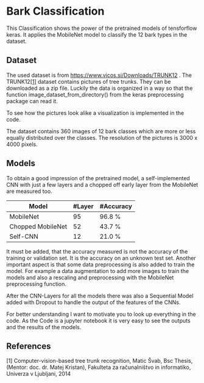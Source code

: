 # Bark Classification

This Classification shows the power of the pretrained models of tensforflow keras. It applies the MobileNet model to classify the 12 bark types in the dataset. 

## Dataset

The used dataset is from https://www.vicos.si/Downloads/TRUNK12 . The TRUNK12[[1]](#1) dataset contains pictures of tree trunks. They can be downloaded as a zip file. Luckily the data is organized in a way so that the function image_dataset_from_directory() from the keras preprocessing package can read it. 

To see how the pictures look alike a visualization is implemented in the code. 

The dataset contains 360 images of 12 bark classes which are more or less equally distributed over the classes. The resolution of the pictures is 3000 x 4000 pixels. 

## Models

To obtain a good impression of the pretrained model, a self-implemented CNN with just a few layers and a chopped off early layer from the MobileNet are measured too. 

| Model | #Layer | #Accuracy |
| ----- | ------ | --------- |
| MobileNet | 95 | 96.8 %|
| Chopped MobileNet | 52 | 43.7 %|
| Self-CNN | 12 | 21.0 %|

It must be added, that the accuracy measured is not the accuracy of the training or validation set. It is the accuracy on an unknown test set. Another important aspect is that some data preprocessing is also added to train the model. For example a data augmentation to add more images to train the models and also a rescaling and preprocessing with the MobileNet preprocessing function. 

After the CNN-Layers for all the models there was also a Sequential Model added with Dropout to handle the output of the features of the CNNs. 

For better understanding I want to motivate you to look up everything in the code. As the Code is a jupyter notebook it is very easy to see the outputs and the results of the models.

## References
<a id="1">[1]</a> 
Computer-vision-based tree trunk recognition, 
Matic Švab, Bsc Thesis, (Mentor: doc. dr. Matej Kristan), 
Fakulteta za računalništvo in informatiko, Univerza v Ljubljani, 2014


